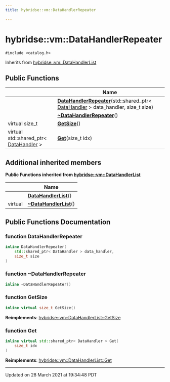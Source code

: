 ```yaml
---
title: hybridse::vm::DataHandlerRepeater

---
```


# hybridse::vm::DataHandlerRepeater




`#include <catalog.h>`

Inherits from [hybridse::vm::DataHandlerList](/hybridse/usage/api/markdownClasses/classhybridse_1_1vm_1_1_data_handler_list.md)

## Public Functions

|                | Name           |
| -------------- | -------------- |
| | **[DataHandlerRepeater](/hybridse/usage/api/markdownClasses/classhybridse_1_1vm_1_1_data_handler_repeater.md#function-datahandlerrepeater)**(std::shared_ptr< [DataHandler](/hybridse/usage/api/markdownClasses/classhybridse_1_1vm_1_1_data_handler.md) > data_handler, size_t size) |
| | **[~DataHandlerRepeater](/hybridse/usage/api/markdownClasses/classhybridse_1_1vm_1_1_data_handler_repeater.md#function-~datahandlerrepeater)**() |
| virtual size_t | **[GetSize](/hybridse/usage/api/markdownClasses/classhybridse_1_1vm_1_1_data_handler_repeater.md#function-getsize)**() |
| virtual std::shared_ptr< [DataHandler](/hybridse/usage/api/markdownClasses/classhybridse_1_1vm_1_1_data_handler.md) > | **[Get](/hybridse/usage/api/markdownClasses/classhybridse_1_1vm_1_1_data_handler_repeater.md#function-get)**(size_t idx) |

## Additional inherited members

**Public Functions inherited from [hybridse::vm::DataHandlerList](/hybridse/usage/api/markdownClasses/classhybridse_1_1vm_1_1_data_handler_list.md)**

|                | Name           |
| -------------- | -------------- |
| | **[DataHandlerList](/hybridse/usage/api/markdownClasses/classhybridse_1_1vm_1_1_data_handler_list.md#function-datahandlerlist)**() |
| virtual | **[~DataHandlerList](/hybridse/usage/api/markdownClasses/classhybridse_1_1vm_1_1_data_handler_list.md#function-~datahandlerlist)**() |


## Public Functions Documentation

### function DataHandlerRepeater

```cpp
inline DataHandlerRepeater(
    std::shared_ptr< DataHandler > data_handler,
    size_t size
)
```


### function ~DataHandlerRepeater

```cpp
inline ~DataHandlerRepeater()
```


### function GetSize

```cpp
inline virtual size_t GetSize()
```


**Reimplements**: [hybridse::vm::DataHandlerList::GetSize](/hybridse/usage/api/markdownClasses/classhybridse_1_1vm_1_1_data_handler_list.md#function-getsize)


### function Get

```cpp
inline virtual std::shared_ptr< DataHandler > Get(
    size_t idx
)
```


**Reimplements**: [hybridse::vm::DataHandlerList::Get](/hybridse/usage/api/markdownClasses/classhybridse_1_1vm_1_1_data_handler_list.md#function-get)


-------------------------------

Updated on 28 March 2021 at 19:34:48 PDT